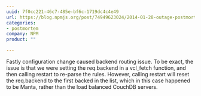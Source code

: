 ```yaml
---
uuid: 7f0cc221-46c7-485e-bf6c-1719dc4c4e49
url: https://blog.npmjs.org/post/74949623024/2014-01-28-outage-postmortem.html
categories:
- postmortem
company: NPM
product: ""

---
```


Fastly configuration change caused backend routing issue. To be exact, the issue is that we were setting the req.backend in a vcl_fetch function, and then calling restart to re-parse the rules. However, calling restart will reset the req.backend to the first backed in the list, which in this case happened to be Manta, rather than the load balanced CouchDB servers.
